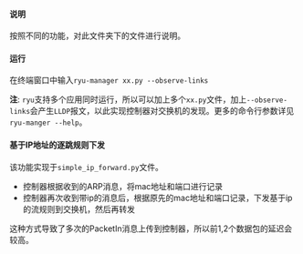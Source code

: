 #### 说明
按照不同的功能，对此文件夹下的文件进行说明。

#### 运行
在终端窗口中输入`ryu-manager xx.py --observe-links`      

**注**: `ryu`支持多个应用同时运行，所以可以加上多个`xx.py`文件，加上`--observe-links`会产生`LLDP`报文，以此实现控制器对交换机的发现。更多的命令行参数详见`ryu-manger --help`。

#### 基于IP地址的逐跳规则下发
该功能实现于`simple_ip_forward.py`文件。
+ 控制器根据收到的ARP消息，将mac地址和端口进行记录
+ 控制器再次收到带ip的消息后，根据原先的mac地址和端口记录，下发基于ip的流规则到交换机，然后再转发

这种方式导致了多次的PacketIn消息上传到控制器，所以前1,2个数据包的延迟会较高。